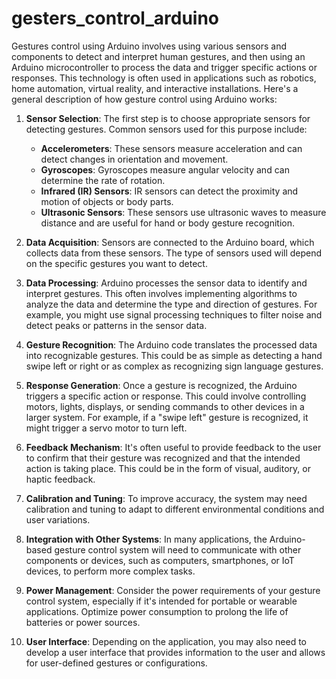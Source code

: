 # gesters_control_arduino

Gestures control using Arduino involves using various sensors and components to detect and interpret human gestures, and then using an Arduino microcontroller to process the data and trigger specific actions or responses. This technology is often used in applications such as robotics, home automation, virtual reality, and interactive installations. Here's a general description of how gesture control using Arduino works:

1. **Sensor Selection**: The first step is to choose appropriate sensors for detecting gestures. Common sensors used for this purpose include:

   - **Accelerometers**: These sensors measure acceleration and can detect changes in orientation and movement.
   - **Gyroscopes**: Gyroscopes measure angular velocity and can determine the rate of rotation.
   - **Infrared (IR) Sensors**: IR sensors can detect the proximity and motion of objects or body parts.
   - **Ultrasonic Sensors**: These sensors use ultrasonic waves to measure distance and are useful for hand or body gesture recognition.

2. **Data Acquisition**: Sensors are connected to the Arduino board, which collects data from these sensors. The type of sensors used will depend on the specific gestures you want to detect.

3. **Data Processing**: Arduino processes the sensor data to identify and interpret gestures. This often involves implementing algorithms to analyze the data and determine the type and direction of gestures. For example, you might use signal processing techniques to filter noise and detect peaks or patterns in the sensor data.

4. **Gesture Recognition**: The Arduino code translates the processed data into recognizable gestures. This could be as simple as detecting a hand swipe left or right or as complex as recognizing sign language gestures.

5. **Response Generation**: Once a gesture is recognized, the Arduino triggers a specific action or response. This could involve controlling motors, lights, displays, or sending commands to other devices in a larger system. For example, if a "swipe left" gesture is recognized, it might trigger a servo motor to turn left.

6. **Feedback Mechanism**: It's often useful to provide feedback to the user to confirm that their gesture was recognized and that the intended action is taking place. This could be in the form of visual, auditory, or haptic feedback.

7. **Calibration and Tuning**: To improve accuracy, the system may need calibration and tuning to adapt to different environmental conditions and user variations.

8. **Integration with Other Systems**: In many applications, the Arduino-based gesture control system will need to communicate with other components or devices, such as computers, smartphones, or IoT devices, to perform more complex tasks.

9. **Power Management**: Consider the power requirements of your gesture control system, especially if it's intended for portable or wearable applications. Optimize power consumption to prolong the life of batteries or power sources.

10. **User Interface**: Depending on the application, you may also need to develop a user interface that provides information to the user and allows for user-defined gestures or configurations.
